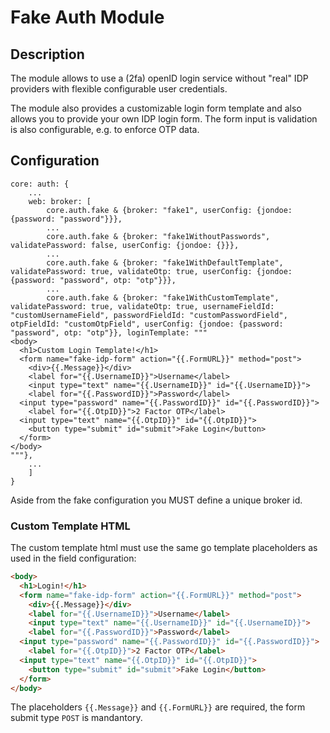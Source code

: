 # Fake Auth Module

## Description

The module allows to use a (2fa) openID login service without "real" IDP providers with flexible configurable user credentials.

The module also provides a customizable login form template and also allows you to provide your own IDP login form. The form input is validation is also configurable, e.g. to enforce OTP data.

## Configuration

```cue
core: auth: {
	...
	web: broker: [
		core.auth.fake & {broker: "fake1", userConfig: {jondoe: {password: "password"}}},
		...
		core.auth.fake & {broker: "fake1WithoutPasswords", validatePassword: false, userConfig: {jondoe: {}}},
		...
		core.auth.fake & {broker: "fake1WithDefaultTemplate", validatePassword: true, validateOtp: true, userConfig: {jondoe: {password: "password", otp: "otp"}}},
		...
		core.auth.fake & {broker: "fake1WithCustomTemplate", validatePassword: true, validateOtp: true, usernameFieldId: "customUsernameField", passwordFieldId: "customPasswordField", otpFieldId: "customOtpField", userConfig: {jondoe: {password: "password", otp: "otp"}}, loginTemplate: """
<body>
  <h1>Custom Login Template!</h1>
  <form name="fake-idp-form" action="{{.FormURL}}" method="post">
	<div>{{.Message}}</div>
	<label for="{{.UsernameID}}">Username</label>
	<input type="text" name="{{.UsernameID}}" id="{{.UsernameID}}">
	<label for="{{.PasswordID}}">Password</label>
  <input type="password" name="{{.PasswordID}}" id="{{.PasswordID}}">
	<label for="{{.OtpID}}">2 Factor OTP</label>
  <input type="text" name="{{.OtpID}}" id="{{.OtpID}}">
	<button type="submit" id="submit">Fake Login</button>
  </form>
</body>
"""},
    ...
	]
}
```

Aside from the fake configuration you MUST define a unique broker id.

### Custom Template HTML

The custom template html must use the same go template placeholders as used in the field configuration:

```html
<body>
  <h1>Login!</h1>
  <form name="fake-idp-form" action="{{.FormURL}}" method="post">
	<div>{{.Message}}</div>
	<label for="{{.UsernameID}}">Username</label>
	<input type="text" name="{{.UsernameID}}" id="{{.UsernameID}}">
	<label for="{{.PasswordID}}">Password</label>
  <input type="password" name="{{.PasswordID}}" id="{{.PasswordID}}">
	<label for="{{.OtpID}}">2 Factor OTP</label>
  <input type="text" name="{{.OtpID}}" id="{{.OtpID}}">
	<button type="submit" id="submit">Fake Login</button>
  </form>
</body>
```

The placeholders `{{.Message}}` and `{{.FormURL}}` are required, the form submit type `POST` is mandantory.
